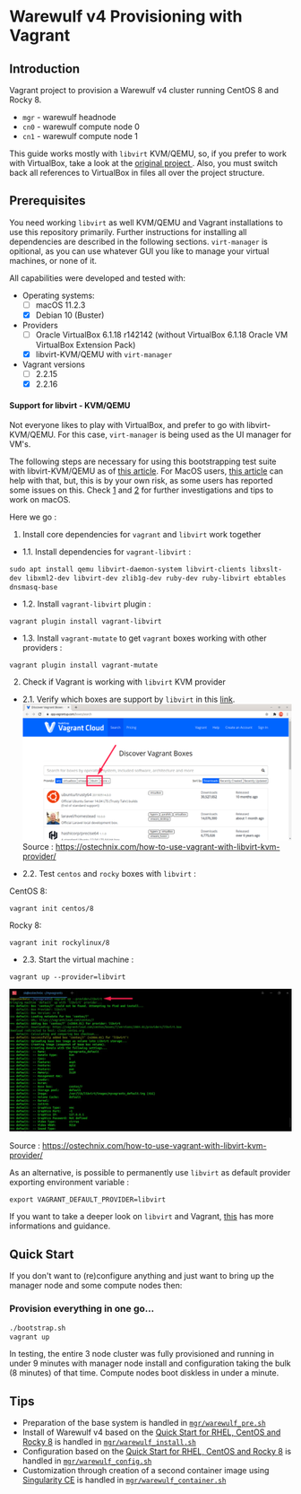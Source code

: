 # Warewulf v4 Provisioning with Vagrant

## Introduction

Vagrant project to provision a Warewulf v4 cluster running CentOS 8 and Rocky 8.

- `mgr` - warewulf headnode
- `cn0` - warewulf compute node 0
- `cn1` - warewulf compute node 1

This guide works mostly with `libvirt` KVM/QEMU, so, if you prefer to work with VirtualBox, take a look at the [original project ](https://github.com/tcooper/warewulf-vagrant). Also, you must switch back all references to VirtualBox in files all over the project structure.

## Prerequisites

You need working `libvirt` as well KVM/QEMU and Vagrant installations to use this repository primarily. Further instructions for installing all dependencies are described in the following sections. `virt-manager` is opitional, as you can use whatever GUI you like to manage your virtual machines, or none of it.

All capabilities were developed and tested with:

* Operating systems: 
  - [ ] macOS 11.2.3 
  - [X] Debian 10 (Buster)
* Providers
  - [ ] Oracle VirtualBox 6.1.18 r142142 (without VirtualBox 6.1.18 Oracle VM VirtualBox Extension Pack) 
  - [X] libvirt-KVM/QEMU with `virt-manager`
* Vagrant versions 
  - [ ] 2.2.15
  - [X] 2.2.16

#### Support for libvirt - KVM/QEMU

Not everyone likes to play with VirtualBox, and prefer to go with libvirt-KVM/QEMU. For this case, `virt-manager` is being used as the UI manager for VM's. 

The following steps are necessary for using this bootstrapping test suite with libvirt-KVM/QEMU as of [this article](https://ostechnix.com/how-to-use-vagrant-with-libvirt-kvm-provider/). For MacOS users, [this article](https://lunar.computer/posts/vagrant-libvirt-macos/) can help with that, but, this is by your own risk, as some users has reported some issues on this. Check [1](https://github.com/vagrant-libvirt/vagrant-libvirt/issues/818) and [2](https://www.reddit.com/r/devops/comments/ds6zl2/tutorial_install_vagrantlibvirt_on_macos_to/) for further investigations and tips to work on macOS. 

Here we go :

1. Install core dependencies for `vagrant` and `libvirt` work together

* 1.1. Install dependencies for `vagrant-libvirt` :

``` 
sudo apt install qemu libvirt-daemon-system libvirt-clients libxslt-dev libxml2-dev libvirt-dev zlib1g-dev ruby-dev ruby-libvirt ebtables dnsmasq-base
``` 

* 1.2. Install `vagrant-libvirt` plugin :

``` 
vagrant plugin install vagrant-libvirt
```  

* 1.3. Install `vagrant-mutate` to get `vagrant` boxes working with other providers :

```  
vagrant plugin install vagrant-mutate
```  

2. Check if Vagrant is working with `libvirt` KVM provider

* 2.1. Verify which boxes are support by `libvirt` in this [link](https://app.vagrantup.com/boxes/search?provider=libvirt).
![Discover-Vagrant-boxes-supported-by-libvirt](Discover-Vagrant-boxes-supported-by-libvirt.png)
Source : https://ostechnix.com/how-to-use-vagrant-with-libvirt-kvm-provider/


* 2.2. Test `centos` and `rocky` boxes with `libvirt` :

CentOS 8:
```  
vagrant init centos/8
```  

Rocky 8:
```
vagrant init rockylinux/8  
```

* 2.3. Start the virtual machine :

```  
vagrant up --provider=libvirt
```  
![Use-Vagrant-With-Libvirt-KVM-Provider-On-Linux.png](Use-Vagrant-With-Libvirt-KVM-Provider-On-Linux.png)

Source : https://ostechnix.com/how-to-use-vagrant-with-libvirt-kvm-provider/


As an alternative, is possible to permanently use `libvirt` as default provider exporting environment variable :

```  
export VAGRANT_DEFAULT_PROVIDER=libvirt
``` 

If you want to take a deeper look on `libvirt` and Vagrant, [this](https://github.com/vagrant-libvirt/vagrant-libvirt) has more informations and guidance.

## Quick Start

If you don't want to (re)configure anything and just want to bring up the manager node and some compute nodes then:

### Provision everything in one go...

```
./bootstrap.sh
vagrant up
```

In testing, the entire 3 node cluster was fully provisioned and running in under 9 minutes with manager node install and configuration taking the bulk (8 minutes) of that time. Compute nodes boot diskless in under a minute.

## Tips

*   Preparation of the base system is handled in [`mgr/warewulf_pre.sh`](./mgr/warewulf_pre.sh)
*   Install of Warewulf v4 based on the [Quick Start for RHEL, CentOS and Rocky 8](https://docs.ctrliq.com/warewulf/docs/getting-started/quickstart-el8) is handled in [`mgr/warewulf_install.sh`](./mgr/warewulf_install.sh)
*   Configuration based on the [Quick Start for RHEL, CentOS and Rocky 8](https://docs.ctrliq.com/warewulf/docs/getting-started/quickstart-el8) is handled in [`mgr/warewulf_config.sh`](./mgr/warewulf_config.sh)
*   Customization through creation of a second container image using [Singularity CE](https://singularity.hpcng.org/) is handled in [`mgr/warewulf_container.sh`](./mgr/warewulf_container.sh)
